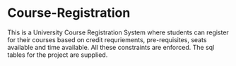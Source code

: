 # Course-Registration

This is a University Course Registration System where students can register for their courses based on credit requriements, pre-requisites, seats available and time available. All these constraints are enforced.
The sql tables for the project are supplied.
